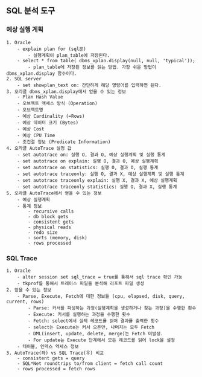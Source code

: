 ## SQL 분석 도구
### 예상 실행 계획
    1. Oracle
        - explain plan for (sql문)
            - 실행계획이 plan_table에 저장된다.
        - select * from table( dbms_xplan.display(null, null, 'typical'));
            - plan_table에 저장된 정보를 읽는 방법. 가장 쉬운 방법이 dbms_xplan.display 함수이다.
    2. SQL server
        - set showplan_text on: 간단하게 해당 명령어를 입력하면 된다.
    3. 오라클 dbms_xplan.display에서 얻을 수 있는 정보
        - Plan Hash Value
        - 오브젝트 액세스 방식 (Operation)
        - 오브젝트명
        - 예상 Cardinality (=Rows)
        - 예상 데이터 크기 (Bytes)
        - 예상 Cost
        - 예상 CPU Time
        - 조건절 정보 (Predicate Information)
    4. 오라클 AutoTrace 설정 값
        - set autotrace on: 실행 O, 결과 O, 예상 실행계획 및 실행 통계
        - set autotrace on explain: 실행 O, 결과 O, 예상 실행계획
        - set autotrace on statistics: 실행 O, 결과 O, 실행 통계
        - set autotrace traceonly: 실행 O, 결과 X, 예상 실행계획 및 실행 통계
        - set autotrace traceonly explain: 실행 X, 결과 X, 예상 실행계획
        - set autotrace traceonly statistics: 실행 O, 결과 X, 실행 통계
    5. 오라클 AutoTrace에서 얻을 수 있는 정보
        - 예상 실행계획
        - 통계 정보
            - recursive calls
            - db block gets
            - consistent gets
            - physical reads
            - redo size
            - sorts (memory, disk)
            - rows processed

### SQL Trace
    1. Oracle
        - alter session set sql_trace = true를 통해서 sql trace 확인 가능
        - tkprof를 통해서 트레이스 파일을 분석해 리포트 파일 생성
    2. 얻을 수 있는 정보
        - Parse, Execute, Fetch에 대한 정보들 (cpu, elapsed, disk, query, current, rows)
            - Parse: 커서를 파싱하는 과정(실행계획을 생성하거나 찾는 과정)을 수행한 횟수
            - Execute: 커서를 실행하는 과정을 수행한 횟수
            - Fetch: select에서 실제 레코드를 읽어 결과를 출력한 횟수
            - select는 Execute는 커서 오픈만, 나머지는 모두 Fetch
            - DML(insert, update, delete, merge)는 Fetch 미발생.
            - For update는 Execute 단계에서 모든 레코드를 읽어 lock을 설정
        - 테이블, 인덱스 엑세스 정보
    3. AutoTrace(좌) vs SQL Trace(우) 비교
        - consistent gets = query
        - SQL*Net roundtrips to/from client = fetch call count
        - rows processed = fetch rows
